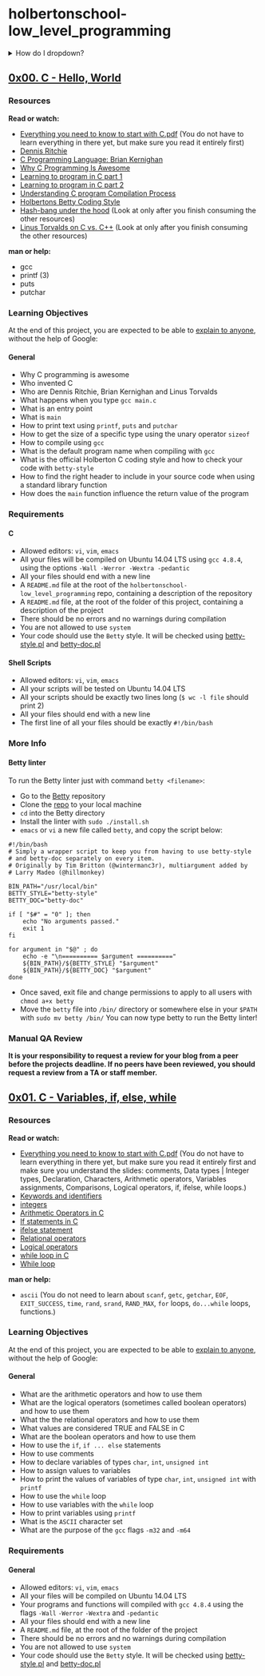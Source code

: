 # holbertonschool-low_level_programming

<details>
<summary>How do I dropdown?</summary>
<br>
This is how you dropdown.
</details>

## [0x00. C - Hello, World](0x00-hello_world)
### Resources
**Read or watch:**
* [Everything you need to know to start with C.pdf](https://intranet.hbtn.io/rltoken/d6TBbj0HA4EvnmpqvEz68Q) (You do not have to learn everything in there yet, but make sure you read it entirely first)
*	[Dennis Ritchie](https://intranet.hbtn.io/rltoken/vY9KI1Ai38BUuydEfadtaA)
*	[C Programming Language: Brian Kernighan](https://intranet.hbtn.io/rltoken/f5nVwIVoNRrnddbX-5h5rw)
*	[Why C Programming Is Awesome](https://intranet.hbtn.io/rltoken/J7yAaPGVuPoJI4iP1DuIPw)
*	[Learning to program in C part 1](https://intranet.hbtn.io/rltoken/AicyjqLinWdA9qxKsXBKjg)
*	[Learning to program in C part 2](https://intranet.hbtn.io/rltoken/1qtDStnOrOjrVseFa3jngA)
*	[Understanding C program Compilation Process](https://intranet.hbtn.io/rltoken/qM-SOqtf8ZnGxVtVWchAfg)
*	[Holbertons Betty Coding Style](https://intranet.hbtn.io/rltoken/8c-wkUvvmuA_d5s4ktmnEw)
*	[Hash-bang under the hood](https://intranet.hbtn.io/rltoken/7oODGrfLgAJJzoCbfBap3Q) (Look at only after you finish consuming the other resources)
*	[Linus Torvalds on C vs. C++](https://intranet.hbtn.io/rltoken/8rYFkn82I0QlSygvC0u2Jw) (Look at only after you finish consuming the other resources)

**man or help:**
*	gcc
*	printf (3)
*	puts
*	putchar

### Learning Objectives
At the end of this project, you are expected to be able to [explain to anyone](https://intranet.hbtn.io/rltoken/teQx0X6TSmGDa2BoA84WRg), without the help of Google:

#### General
*	Why C programming is awesome
*	Who invented C
*	Who are Dennis Ritchie, Brian Kernighan and Linus Torvalds
*	What happens when you type ``gcc main.c``
*	What is an entry point
*	What is ``main``
*	How to print text using ``printf``, ``puts`` and ``putchar``
*	How to get the size of a specific type using the unary operator ``sizeof``
*	How to compile using ``gcc``
*	What is the default program name when compiling with ``gcc``
*	What is the official Holberton C coding style and how to check your code with ``betty-style``
*	How to find the right header to include in your source code when using a standard library function
*	How does the ``main`` function influence the return value of the program

### Requirements
#### C
*	Allowed editors: ``vi``, ``vim``, ``emacs``
*	All your files will be compiled on Ubuntu 14.04 LTS using ``gcc 4.8.4``, using the options ``-Wall -Werror -Wextra -pedantic``
*	All your files should end with a new line
*	A ``README.md`` file at the root of the ``holbertonschool-low_level_programming`` repo, containing a description of the repository
*	A ``README.md`` file, at the root of the folder of this project, containing a description of the project
*	There should be no errors and no warnings during compilation
*	You are not allowed to use ``system``
*	Your code should use the ``Betty`` style. It will be checked using [betty-style.pl](https://github.com/holbertonschool/Betty/blob/master/betty-style.pl) and [betty-doc.pl](https://github.com/holbertonschool/Betty/blob/master/betty-doc.pl)

#### Shell Scripts
*	Allowed editors: ``vi``, ``vim``, ``emacs``
*	All your scripts will be tested on Ubuntu 14.04 LTS
*	All your scripts should be exactly two lines long (``$ wc -l file`` should print 2)
*	All your files should end with a new line
*	The first line of all your files should be exactly ``#!/bin/bash``

### More Info
#### Betty linter
To run the Betty linter just with command ``betty <filename>``:
*	Go to the [Betty](https://intranet.hbtn.io/rltoken/Iz34GJJ6iQ28q3sJXRUdkQ) repository
*	Clone the [repo](https://intranet.hbtn.io/rltoken/Iz34GJJ6iQ28q3sJXRUdkQ) to your local machine
*	``cd`` into the Betty directory
*	Install the linter with ``sudo ./install.sh``
*	``emacs`` or ``vi`` a new file called ``betty``, and copy the script below:
```
#!/bin/bash
# Simply a wrapper script to keep you from having to use betty-style
# and betty-doc separately on every item.
# Originally by Tim Britton (@wintermanc3r), multiargument added by
# Larry Madeo (@hillmonkey)

BIN_PATH="/usr/local/bin"
BETTY_STYLE="betty-style"
BETTY_DOC="betty-doc"

if [ "$#" = "0" ]; then
    echo "No arguments passed."
    exit 1
fi

for argument in "$@" ; do
    echo -e "\n========== $argument =========="
    ${BIN_PATH}/${BETTY_STYLE} "$argument"
    ${BIN_PATH}/${BETTY_DOC} "$argument"
done
```
* Once saved, exit file and change permissions to apply to all users with ``chmod a+x betty``
* Move the ``betty`` file into ``/bin/`` directory or somewhere else in your ``$PATH`` with ``sudo mv betty /bin/``
You can now type betty <filename> to run the Betty linter!

### Manual QA Review
**It is your responsibility to request a review for your blog from a peer before the projects deadline. If no peers have been reviewed, you should request a review from a TA or staff member.**


## [0x01. C - Variables, if, else, while](0x01-variables_if_else_while)
### Resources
**Read or watch:**
* [Everything you need to know to start with C.pdf](https://intranet.hbtn.io/rltoken/GB1UNodFfec0AXUfmSxsLA) (You do not have to learn everything in there yet, but make sure you read it entirely first and make sure you understand the slides: comments, Data types | Integer types, Declaration, Characters, Arithmetic operators, Variables assignments, Comparisons, Logical operators, if, ifelse, while loops.)
* [Keywords and identifiers](https://intranet.hbtn.io/rltoken/ckqC9BrBcMmv-DLmBauaWQ)
*	[integers](https://intranet.hbtn.io/rltoken/Oau_6LT7-3IIt5ew_3Ac6g)
*	[Arithmetic Operators in C](https://intranet.hbtn.io/rltoken/r4hrHzg2X9JjnKj8sP_SAw)
*	[If statements in C](https://intranet.hbtn.io/rltoken/W93uajwXtW3WOxOaeBtF-A)
* [ifelse statement](https://intranet.hbtn.io/rltoken/PMD6eKdkj2RmIpagtABihw)
*	[Relational operators](https://intranet.hbtn.io/rltoken/dCy4644-X_WJMYxRZwCfFQ)
*	[Logical operators](https://intranet.hbtn.io/rltoken/gJzJXQoEdEN1Oxcutp_76Q)
*	[while loop in C](https://intranet.hbtn.io/rltoken/Qhq1p5UcR72-VXFJ_iAqWQ)
*	[While loop](https://intranet.hbtn.io/rltoken/RY9a1EDxRKNNHhxbJ6Pn_g)

**man or help:**
*	``ascii`` (You do not need to learn about ``scanf``, ``getc``, ``getchar``, ``EOF``, ``EXIT_SUCCESS``, ``time``, ``rand``, ``srand``, ``RAND_MAX``, ``for`` loops, ``do...while`` loops, functions.)

### Learning Objectives
At the end of this project, you are expected to be able to [explain to anyone](https://intranet.hbtn.io/rltoken/ZINxoF_40ehsu7vI2nx1qQ), without the help of Google:

#### General
*	What are the arithmetic operators and how to use them
*	What are the logical operators (sometimes called boolean operators) and how to use them
*	What the the relational operators and how to use them
*	What values are considered TRUE and FALSE in C
*	What are the boolean operators and how to use them
*	How to use the ``if``, ``if ... else`` statements
*	How to use comments
*	How to declare variables of types ``char``, ``int``, ``unsigned int``
*	How to assign values to variables
*	How to print the values of variables of type ``char``, ``int``, ``unsigned int`` with ``printf``
*	How to use the ``while`` loop
*	How to use variables with the ``while`` loop
*	How to print variables using ``printf``
*	What is the ``ASCII`` character set
*	What are the purpose of the ``gcc`` flags ``-m32`` and ``-m64``

### Requirements
#### General
*	Allowed editors: ``vi``, ``vim``, ``emacs``
*	All your files will be compiled on Ubuntu 14.04 LTS
*	Your programs and functions will compiled with ``gcc 4.8.4`` using the flags ``-Wall`` ``-Werror`` ``-Wextra`` and ``-pedantic``
*	All your files should end with a new line
*	A ``README.md`` file, at the root of the folder of the project
*	There should be no errors and no warnings during compilation
*	You are not allowed to use ``system``
*	Your code should use the ``Betty`` style. It will be checked using [betty-style.pl](https://github.com/holbertonschool/Betty/blob/master/betty-style.pl) and [betty-doc.pl](https://github.com/holbertonschool/Betty/blob/master/betty-doc.pl)
